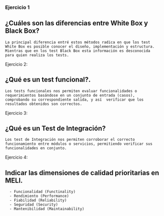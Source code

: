 ### Ejercicio 1 

## ¿Cuáles son las diferencias entre White Box y Black Box?

```
La principal diferencia entré estos métodos radica en que los test White Box es posible conocer el diseño, implementación y estructura. Mientras que en los test Black Box esta información es desconocida para quien realiza los tests.
```

Ejercicio 2:

## ¿Qué es un test funcional?.

```
Los tests funcionales nos permiten evaluar funcionalidades o requerimientos basándose en un conjunto de entrada (casos), comprobando su correspondiente salida, y así  verificar que los resultados obtenidos son correctos.
```

Ejercicio 3:

## ¿Qué es un Test de Integración?

```
Los test de Integración nos permiten corroborar el correcto funcionamiento entre módulos o servicios, permitiendo verificar sus funcionalidades en conjunto.
```

Ejercicio 4:

## Indicar las dimensiones de calidad prioritarias en MELI.

```
  - Funcionalidad (Functinality)
  - Rendimiento (Performance)
  - Fiabilidad (Reliability)
  - Seguridad (Security)
  - Mantenibilidad (Maintainability)
```